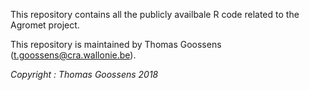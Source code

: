 This repository contains all the publicly availbale R code related to the Agromet project.

This repository is maintained by Thomas Goossens (t.goossens@cra.wallonie.be).

*Copyright : Thomas Goossens 2018*

